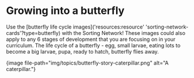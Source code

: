 # Growing into a butterfly

Use the [butterfly life cycle images]('resources:resource' 'sorting-network-cards'?type=butterfly) with the Sorting Network!
These images could also apply to any 6 stages of development that you are focusing on in your curriculum.
The life cycle of a butterfly - egg, small larvae, eating lots to become a big larvae, pupa, ready to hatch, butterfly flies away.

{image file-path="img/topics/butterfly-story-caterpillar.png" alt="A caterpillar."}
